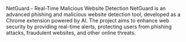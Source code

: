 NetGuard - Real-Time Malicious Website Detection
NetGuard is an advanced phishing and malicious website detection tool, developed as a Chrome extension powered by AI. The project aims to enhance web security by providing real-time alerts, protecting users from phishing attacks, fraudulent websites, and other online threats.
